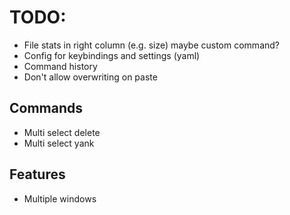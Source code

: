 # TODO:
 - File stats in right column (e.g. size) maybe custom command?
 - Config for keybindings and settings (yaml)
 - Command history
 - Don't allow overwriting on paste

## Commands
 - Multi select delete
 - Multi select yank

## Features
 - Multiple windows
